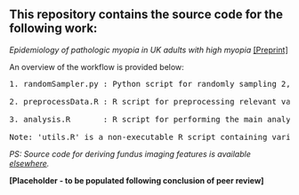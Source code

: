 ## This repository contains the source code for the following work:
*Epidemiology of pathologic myopia in UK adults with high myopia* [[Preprint]](https://doi.org/10.1101/2024.11.19.24317505)

An overview of the workflow is provided below:

<pre>
1. randomSampler.py : Python script for randomly sampling 2,000 participants in the UK Biobank with high myopia (spherical equivalent refraction ≤ -5D) in at least one eye.

2. preprocessData.R : R script for preprocessing relevant variables (explored risk factors, fundus imaging features & pathologic myopia labels) analysed in the study.

3. analysis.R       : R script for performing the main analysis (prevalence estimates and logistic regression).

Note: 'utils.R' is a non-executable R script containing various functions used in 'analysis.R'.
</pre>

*PS: Source code for deriving fundus imaging features is available [elsewhere](https://github.com/fyii200/MyopiaRetinalFeatures).*


**[Placeholder - to be populated following conclusion of peer review]**

